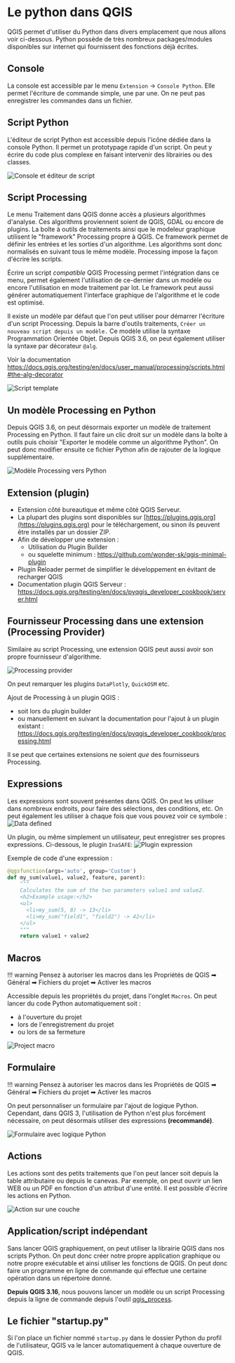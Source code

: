 # Le python dans QGIS

QGIS permet d'utiliser du Python dans divers emplacement que nous allons voir ci-dessous.
Python possède de très nombreux packages/modules disponibles sur internet qui fournissent des fonctions déjà
écrites.

## Console

La console est accessible par le menu `Extension` -> `Console Python`. Elle permet l'écriture de commande
simple, une par une. 
On ne peut pas enregistrer les commandes dans un fichier.

## Script Python

L'éditeur de script Python est accessible depuis l'icône dédiée dans la console Python.
Il permet un prototypage rapide d'un script. On peut y écrire du code plus complexe en faisant intervenir
des librairies ou des classes.

![Console et éditeur de script](media/console_editeur.png)

## Script Processing

Le menu Traitement dans QGIS donne accès a plusieurs algorithmes d'analyse. 
Ces algorithms proviennent soient de QGIS, GDAL ou encore de plugins.
La boîte à outils de traitements ainsi que le modeleur graphique utilisent le "framework" Processing propre à 
QGIS. Ce framework permet de définir les entrées et les sorties d'un algorithme. Les algorithms sont donc 
normalisés en suivant tous le même modèle. Processing impose la façon d'écrire les scripts.

Écrire un script *compatible* QGIS Processing permet l'intégration dans ce menu, permet également 
l'utilisation de ce-dernier dans un modèle ou encore l'utilisation en mode traitement par lot. Le framework
peut aussi générer automatiquement l'interface graphique de l'algorithme et le code est optimisé.

Il existe un modèle par défaut que l'on peut utiliser pour démarrer l'écriture d'un script Processing.
Depuis la barre d'outils traitements, `Créer un nouveau script depuis un modèle.` Ce modèle utilise la syntaxe
Programmation Orientée Objet. Depuis QGIS 3.6, on peut également utiliser la syntaxe par décorateur `@alg`.

Voir la documentation https://docs.qgis.org/testing/en/docs/user_manual/processing/scripts.html#the-alg-decorator

![Script template](media/script_template.png)

## Un modèle Processing en Python

Depuis QGIS 3.6, on peut désormais exporter un modèle de traitement Processing en Python.
Il faut faire un clic droit sur un modèle dans la boîte à outils puis choisir "Exporter le modèle comme un 
algorithme Python".
On peut donc modifier ensuite ce fichier Python afin de rajouter de la logique supplémentaire.

![Modèle Processing vers Python](media/model_to_python.png)

## Extension (plugin)

* Extension côté bureautique et même côté QGIS Serveur.
* La plupart des plugins sont disponibles sur [https://plugins.qgis.org](https://plugins.qgis.org) pour le 
  téléchargement, 
ou sinon ils peuvent être installés par un dossier ZIP.
* Afin de développer une extension :
    * Utilisation du Plugin Builder
    * ou squelette minimum : https://github.com/wonder-sk/qgis-minimal-plugin
* Plugin Reloader permet de simplifier le développement en évitant de recharger QGIS
* Documentation plugin QGIS Serveur : https://docs.qgis.org/testing/en/docs/pyqgis_developer_cookbook/server.html

## Fournisseur Processing dans une extension (Processing Provider)

Similaire au script Processing, une extension QGIS peut aussi avoir son propre fournisseur d'algorithme.

![Processing provider](media/processing_provider.png)

On peut remarquer les plugins `DataPlotly`, `QuickOSM` etc.

Ajout de Processing à un plugin QGIS :

* soit lors du plugin builder
* ou manuellement en suivant la documentation pour l'ajout à un plugin existant :
  https://docs.qgis.org/testing/en/docs/pyqgis_developer_cookbook/processing.html 

Il se peut que certaines extensions ne soient *que* des fournisseurs Processing.

## Expressions

Les expressions sont souvent présentes dans QGIS. On peut les utiliser dans nombreux endroits, pour faire des
sélections, des conditions, etc.
On peut également les utiliser à chaque fois que vous pouvez voir ce symbole :
![Data defined](media/data_defined.png)

Un plugin, ou même simplement un utilisateur, peut enregistrer ses propres expressions. Ci-dessous, le plugin
`InaSAFE`:
![Plugin expression](media/plugin_expression.png)

<!-- ![Processing provider](./media/editeur_expression.png) -->

Exemple de code d'une expression :
```python
@qgsfunction(args='auto', group='Custom')
def my_sum(value1, value2, feature, parent):
    """
    Calculates the sum of the two parameters value1 and value2.
    <h2>Example usage:</h2>
    <ul>
      <li>my_sum(5, 8) -> 13</li>
      <li>my_sum("field1", "field2") -> 42</li>
    </ul>
    """
    return value1 + value2
```

## Macros

!!! warning
    Pensez à autoriser les macros dans les 
    Propriétés de QGIS ➡ Général ➡ Fichiers du projet ➡ Activer les macros

Accessible depuis les propriétés du projet, dans l'onglet `Macros`. On peut lancer du code Python 
automatiquement soit :

* à l'ouverture du projet
* lors de l'enregistrement du projet
* ou lors de sa fermeture 

![Project macro](media/macros.png)

## Formulaire

!!! warning
    Pensez à autoriser les macros dans les 
    Propriétés de QGIS ➡ Général ➡ Fichiers du projet ➡ Activer les macros

On peut personnaliser un formulaire par l'ajout de logique Python. Cependant, dans QGIS 3, 
l'utilisation de Python n'est plus forcément nécessaire, on peut désormais utiliser des expressions 
**(recommandé)**.

![Formulaire avec logique Python](media/formulaire_python.png)

## Actions

Les actions sont des petits traitements que l'on peut lancer soit depuis la table attributaire ou depuis le
canevas.
Par exemple, on peut ouvrir un lien WEB ou un PDF en fonction d'un attribut d'une entité. Il est possible 
d'écrire les actions en Python.

![Action sur une couche](media/action.png)

## Application/script indépendant

Sans lancer QGIS graphiquement, on peut utiliser la librairie QGIS dans nos scripts Python. On peut donc créer
notre propre application graphique ou notre propre exécutable et ainsi utiliser les fonctions de QGIS.
On peut donc faire un programme en ligne de commande qui effectue une certaine opération dans un répertoire
donné.

**Depuis QGIS 3.16**, nous pouvons lancer un modèle ou un script Processing depuis la ligne de commande depuis
l'outil [qgis_process](https://docs.qgis.org/testing/en/docs/user_manual/processing/standalone.html).

## Le fichier "startup.py"

Si l'on place un fichier nommé `startup.py` dans le dossier Python du profil de l'utilisateur, QGIS va le
lancer automatiquement à chaque ouverture de QGIS.
